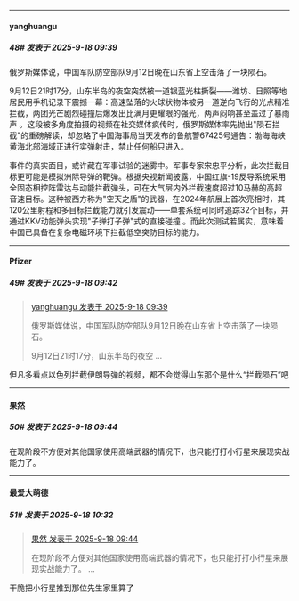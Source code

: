 ﻿
*****

####  yanghuangu  
##### 48#       发表于 2025-9-18 09:39

俄罗斯媒体说，中国军队防空部队9月12日晚在山东省上空击落了一块陨石。

9月12日21时17分，山东半岛的夜空突然被一道银蓝光柱撕裂——潍坊、日照等地居民用手机记录下震撼一幕：高速坠落的火球状物体被另一道逆向飞行的光点精准拦截，两团光芒剧烈碰撞后爆发出比满月更耀眼的强光，两声闷响甚至盖过了暴雨声 。这段被多角度拍摄的视频在社交媒体疯传时，俄罗斯媒体率先抛出"陨石拦截"的重磅解读，却忽略了中国海事局当天发布的鲁航警67425号通告：渤海海峡黄海北部海域正进行实弹射击，禁止任何船只进入。

事件的真实面目，或许藏在军事试验的迷雾中。军事专家宋忠平分析，此次拦截目标更可能是模拟洲际导弹的靶弹。根据央视新闻披露，中国红旗-19反导系统采用全固态相控阵雷达与动能拦截弹头，可在大气层内外拦截速度超过10马赫的高超音速目标。这种被西方称为"空天之盾"的武器，在2024年航展上首次亮相时，其120公里射程和多目标拦截能力就引发震动——单套系统可同时追踪32个目标，并通过KKV动能弹头实现"子弹打子弹"式的直接碰撞 。而此次测试若属实，意味着中国已具备在复杂电磁环境下拦截低空突防目标的能力。


*****

####  Pfizer  
##### 49#       发表于 2025-9-18 09:42

<blockquote><a href="httphttps://stage1st.com/2b/forum.php?mod=redirect&amp;goto=findpost&amp;pid=68448500&amp;ptid=2261261" target="_blank">yanghuangu 发表于 2025-9-18 09:39</a>

俄罗斯媒体说，中国军队防空部队9月12日晚在山东省上空击落了一块陨石。

9月12日21时17分，山东半岛的夜空 ...</blockquote>
但凡多看点以色列拦截伊朗导弹的视频，都不会觉得山东那个是什么“拦截陨石”吧

*****

####  果然  
##### 50#       发表于 2025-9-18 09:44

在现阶段不方便对其他国家使用高端武器的情况下，也只能打打小行星来展现实战能力了。


*****

####  最爱大萌德  
##### 51#       发表于 2025-9-18 10:32

<blockquote><a href="httphttps://stage1st.com/2b/forum.php?mod=redirect&amp;goto=findpost&amp;pid=68448540&amp;ptid=2261261" target="_blank">果然 发表于 2025-9-18 09:44</a>

在现阶段不方便对其他国家使用高端武器的情况下，也只能打打小行星来展现实战能力了。 ...</blockquote>
干脆把小行星推到那位先生家里算了

